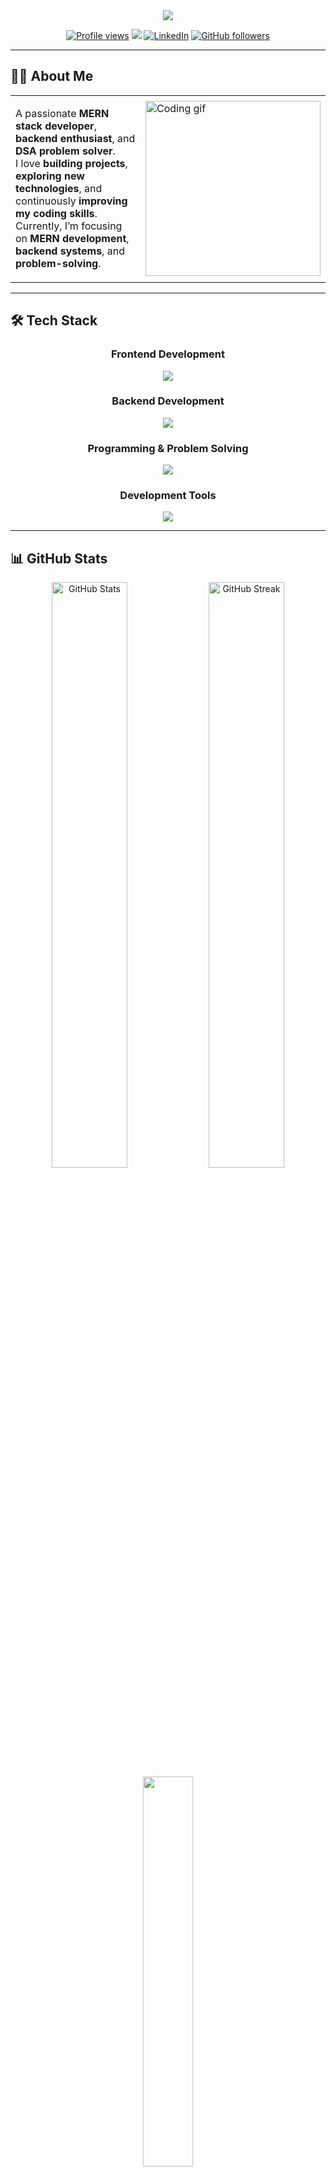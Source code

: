 <div align="center">

<img src="https://capsule-render.vercel.app/api?type=waving&color=gradient&customColorList=6,11,20&height=180&section=header&text=Rajesh%20Jondhale!&fontSize=42&fontColor=fff&animation=fadeIn&fontAlignY=32&desc=Aspiring%20MERN%20Developer%20%7C%20Backend%20Enthusiast%20%7C%20DSA&descAlignY=51&descAlign=50"/>

[![Profile views](https://api.visitorbadge.io/api/visitors?path=https%3A%2F%2Fgithub.com%2Fraj-jondhale%2F&labelColor=%23555555&countColor=%23263759&style=flat)](https://visitorbadge.io/status?path=https%3A%2F%2Fgithub.com%2Fraj-jondhale)
<a href="https://github.com/raj-jondhale?tab=repositories"><img src="https://img.shields.io/github/stars/raj-jondhale?style=flat&logo=github&label=Total%20Stars&color=teal"/></a>
[![LinkedIn](https://img.shields.io/static/v1.svg?label=LinkedIn&message=Rajesh%20Jondhale&logo=linkedin&style=flat&color=blue)](https://www.linkedin.com/in/rajesh-jondhale-537240230)
[![GitHub followers](https://img.shields.io/github/followers/raj-jondhale.svg?label=Follow%20@Rajesh&style=social)](https://github.com/raj-jondhale)

</div>

---

## 👨‍💻 About Me

<table>
<tr>
<td>

A passionate **MERN stack developer**, **backend enthusiast**, and **DSA problem solver**.  
I love **building projects**, **exploring new technologies**, and continuously **improving my coding skills**.  
Currently, I’m focusing on **MERN development**, **backend systems**, and **problem-solving**.

</td>
<td>
<img src="https://media.giphy.com/media/qgQUggAC3Pfv687qPC/giphy.gif" width="280" alt="Coding gif">
</td>
</tr>
</table>


---

## 🛠️ Tech Stack

<div align="center">

### **Frontend Development**
<img src="https://skillicons.dev/icons?i=html,css,js,react,redux,tailwind&theme=dark&perline=6" />

### **Backend Development**
<img src="https://skillicons.dev/icons?i=nodejs,express,mongo,mysql&theme=dark&perline=6" />

### **Programming & Problem Solving**
<img src="https://skillicons.dev/icons?i=cpp,c,py&theme=dark&perline=6" />

### **Development Tools**
<img src="https://skillicons.dev/icons?i=git,github,vscode,linux&theme=dark&perline=6" />

</div>

---
## 📊 GitHub Stats

<div align="center">
<img width="49%" src="https://github-readme-stats.vercel.app/api?username=raj-jondhale&show_icons=true&theme=tokyonight&rank_icon=github&border_radius=15&hide_border=true&bg_color=0D1117&title_color=58A6FF&icon_color=79C0FF&text_color=C9D1D9&border_color=30363D" alt="GitHub Stats"/>
<img width="49%" src="https://streak-stats.demolab.com/?user=raj-jondhale&count_private=true&theme=tokyonight&border_radius=15&hide_border=true&background=0D1117&stroke=30363D&ring=58A6FF&fire=79C0FF&currStreakLabel=C9D1D9" alt="GitHub Streak"/>
</div>

<div align="center">
<img width="40%" src="https://github-readme-stats.vercel.app/api/top-langs/?username=raj-jondhale&hide=HTML&langs_count=8&layout=compact&theme=tokyonight&border_radius=15&hide_border=true&bg_color=0D1117&title_color=58A6FF&text_color=C9D1D9"/>
</div>

---

## 📈 Contribution Graph

<div align="center">
<img src="https://github-readme-activity-graph.vercel.app/graph?username=raj-jondhale&custom_title=Contribution%20Activity&bg_color=0D1117&color=79C0FF&line=58A6FF&point=C9D1D9&area_color=58A6FF&area=true&hide_border=true" width="95%"/>
</div>

---

## 🌐 Connect With Me

<div align="center">

[![LinkedIn](https://img.shields.io/badge/LinkedIn-0077B5?style=for-the-badge&logo=linkedin&logoColor=white)](https://www.linkedin.com/in/rajesh-jondhale-537240230)
[![Twitter](https://img.shields.io/badge/Twitter-1DA1F2?style=for-the-badge&logo=twitter&logoColor=white)](https://twitter.com/RajeshJondhale_)
[![GitHub](https://img.shields.io/badge/GitHub-100000?style=for-the-badge&logo=github&logoColor=white)](https://github.com/raj-jondhale)
[![Instagram](https://img.shields.io/badge/Instagram-E4405F?style=for-the-badge&logo=instagram&logoColor=white)](https://instagram.com/_raj.jondhale_)

</div>

---

<div align="center">

*"Code. Learn. Build. Repeat."*  

⚡ **Focused on growth, passionate about solving problems, and driven to create impactful solutions.**

</div>

---


<div align="center">
<img src="https://capsule-render.vercel.app/api?type=waving&color=gradient&customColorList=6,11,20&height=120&section=footer&animation=fadeIn"/>
</div>
